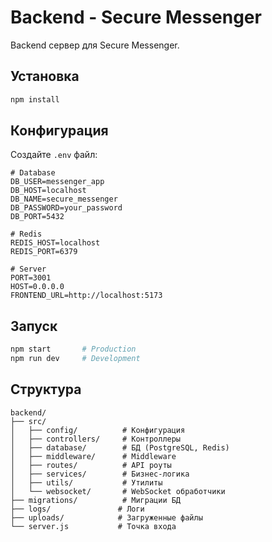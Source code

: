 # Backend - Secure Messenger

Backend сервер для Secure Messenger.

## Установка

```bash
npm install
```

## Конфигурация

Создайте `.env` файл:

```env
# Database
DB_USER=messenger_app
DB_HOST=localhost
DB_NAME=secure_messenger
DB_PASSWORD=your_password
DB_PORT=5432

# Redis
REDIS_HOST=localhost
REDIS_PORT=6379

# Server
PORT=3001
HOST=0.0.0.0
FRONTEND_URL=http://localhost:5173
```

## Запуск

```bash
npm start       # Production
npm run dev     # Development
```

## Структура

```
backend/
├── src/
│   ├── config/          # Конфигурация
│   ├── controllers/     # Контроллеры
│   ├── database/        # БД (PostgreSQL, Redis)
│   ├── middleware/      # Middleware
│   ├── routes/          # API роуты
│   ├── services/        # Бизнес-логика
│   ├── utils/           # Утилиты
│   └── websocket/       # WebSocket обработчики
├── migrations/          # Миграции БД
├── logs/               # Логи
├── uploads/            # Загруженные файлы
└── server.js           # Точка входа
```
